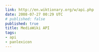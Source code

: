```yaml
---
link: http://en.wiktionary.org/w/api.php
date: 2008-07-27 00:29 UTC
# published: false
published: true
title: MediaWiki API
tags:
- api
- panlexicon
---
```



